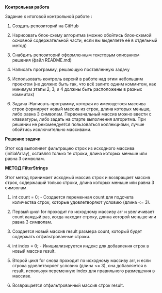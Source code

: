 **Контрольная работа**

Задание к итоговой контрольной работе :

1. Создать репозиторий на GitHub

2. Нарисовать блок-схему алгоритма (можно обойтись блок-схемой основной содержательной части, если вы выделяете её в отдельный метод)

3. Снабдить репозиторий оформленным текстовым описанием решения (файл README.md)

4. Написать программу, решающую поставленную задачу

5. Использовать контроль версий в работе над этим небольшим проектом (не должно быть так, что всё залито одним коммитом, как минимум этапы 2, 3, и 4 должны быть расположены в разных коммитах)

6. Задача :Написать программу, которая из имеющегося массива строк формирует новый массив из строк, длина которых меньше, либо равна 3 символам. Первоначальный массив можно ввести с клавиатуры, либо задать на старте выполнения алгоритма. При решении не рекомендуется пользоваться коллекциями, лучше обойтись исключительно массивами.

**Решение задачи**

Этот код выполняет фильтрацию строк из исходного массива (initialArray), оставляя только те строки, длина которых меньше или равна 3 символам. 

**МЕТОД FilterStrings**

Этот метод принимает исходный массив строк и возвращает массив строк, содержащий только строки, длина которых меньше или равна 3 символам.

1. int count = 0; - Создается переменная count для подсчета количества строк, которые удовлетворяют условию (длина <= 3).

2. Первый цикл for проходит по исходному массиву arr и увеличивает count каждый раз, когда находит строку, длина которой меньше или равна 3 символам.

3. Создается новый массив result размера count, который будет содержать отфильтрованные строки.

4. int index = 0; - Инициализируется индекс для добавления строк в новый массив result.

5. Второй цикл for снова проходит по исходному массиву arr, и если строка удовлетворяет условию (длина <= 3), она добавляется в result, используя переменную index для правильного размещения в массиве.

6. Возвращается отфильтрованный массив строк result.

